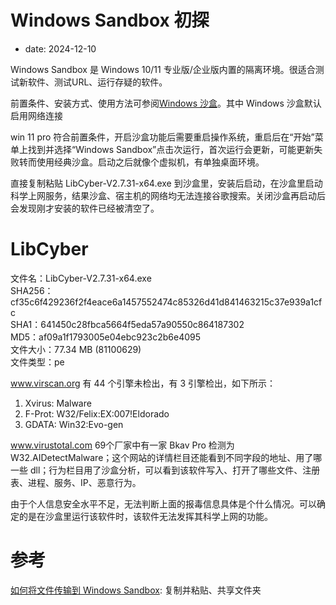 # Windows Sandbox 初探
- date: 2024-12-10

Windows Sandbox 是 Windows 10/11 专业版/企业版内置的隔离环境。很适合测试新软件、测试URL、运行存疑的软件。

前置条件、安装方式、使用方法可参阅[Windows 沙盒](https://learn.microsoft.com/zh-cn/windows/security/application-security/application-isolation/windows-sandbox/windows-sandbox-overview)。其中 Windows 沙盒默认启用网络连接

win 11 pro 符合前置条件，开启沙盒功能后需要重启操作系统，重启后在“开始”菜单上找到并选择“Windows Sandbox”点击次运行，首次运行会更新，可能更新失败转而使用经典沙盒。启动之后就像个虚拟机，有单独桌面环境。

直接复制粘贴 LibCyber-V2.7.31-x64.exe 到沙盒里，安装后启动，在沙盒里启动科学上网服务，结果沙盒、宿主机的网络均无法连接谷歌搜索。关闭沙盒再启动后会发现刚才安装的软件已经被清空了。

# LibCyber

文件名：LibCyber-V2.7.31-x64.exe  
SHA256：cf35c6f429236f2f4eace6a1457552474c85326d41d841463215c37e939a1cfc  
SHA1：641450c28fbca5664f5eda57a90550c864187302  
MD5：af09a1f1793005e04ebc923c2b6e4095  
文件大小：77.34 MB (81100629)  
文件类型：pe  

www.virscan.org 有 44 个引擎未检出，有 3 引擎检出，如下所示：
1. Xvirus: Malware
2. F-Prot: W32/Felix:EX:007!Eldorado
3. GDATA: Win32:Evo-gen

www.virustotal.com 69个厂家中有一家 Bkav Pro 检测为 W32.AIDetectMalware；这个网站的详情栏目还能看到不同字段的地址、用了哪一些 dll；行为栏目用了沙盒分析，可以看到该软件写入、打开了哪些文件、注册表、进程、服务、IP、恶意行为。

由于个人信息安全水平不足，无法判断上面的报毒信息具体是个什么情况。可以确定的是在沙盒里运行该软件时，该软件无法发挥其科学上网的功能。

# 参考

[如何将文件传输到 Windows Sandbox](https://cn.windows-office.net/?p=13846): 复制并粘贴、共享文件夹
